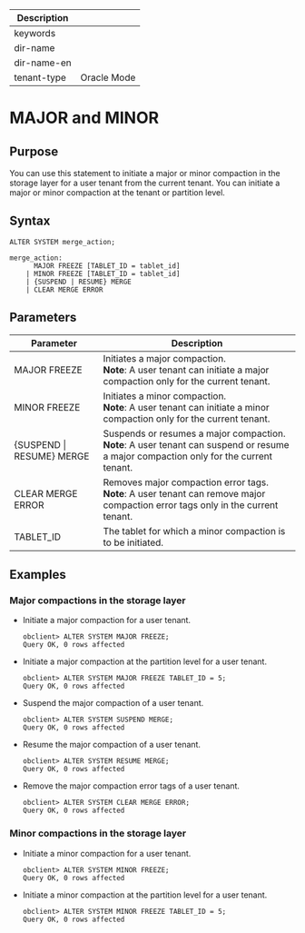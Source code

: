 | Description   |                 |
|---------------|-----------------|
| keywords      |                 |
| dir-name      |                 |
| dir-name-en   |                 |
| tenant-type   | Oracle Mode     |

# MAJOR and MINOR

## Purpose

You can use this statement to initiate a major or minor compaction in the storage layer for a user tenant from the current tenant. You can initiate a major or minor compaction at the tenant or partition level.

## Syntax

```shell
ALTER SYSTEM merge_action;

merge_action:
      MAJOR FREEZE [TABLET_ID = tablet_id]
    | MINOR FREEZE [TABLET_ID = tablet_id]
    | {SUSPEND | RESUME} MERGE
    | CLEAR MERGE ERROR
```

## Parameters

| **Parameter** | **Description** |
|---------------------------|------------------|
| MAJOR FREEZE | Initiates a major compaction. <br>**Note**: A user tenant can initiate a major compaction only for the current tenant.  |
| MINOR FREEZE | Initiates a minor compaction.  <br>**Note**: A user tenant can initiate a minor compaction only for the current tenant.  |
| {SUSPEND \| RESUME} MERGE | Suspends or resumes a major compaction. <br>**Note**: A user tenant can suspend or resume a major compaction only for the current tenant.  |
| CLEAR MERGE ERROR | Removes major compaction error tags. <br>**Note**: A user tenant can remove major compaction error tags only in the current tenant.  |
| TABLET_ID | The tablet for which a minor compaction is to be initiated.  |


## Examples

### Major compactions in the storage layer

* Initiate a major compaction for a user tenant.

   ```shell
   obclient> ALTER SYSTEM MAJOR FREEZE;
   Query OK, 0 rows affected
   ```

* Initiate a major compaction at the partition level for a user tenant.

   ```shell
   obclient> ALTER SYSTEM MAJOR FREEZE TABLET_ID = 5;
   Query OK, 0 rows affected
   ```

* Suspend the major compaction of a user tenant.

   ```shell
   obclient> ALTER SYSTEM SUSPEND MERGE;
   Query OK, 0 rows affected
   ```

* Resume the major compaction of a user tenant.

   ```shell
   obclient> ALTER SYSTEM RESUME MERGE;
   Query OK, 0 rows affected
   ```

* Remove the major compaction error tags of a user tenant.

   ```shell
   obclient> ALTER SYSTEM CLEAR MERGE ERROR;
   Query OK, 0 rows affected
   ```

### Minor compactions in the storage layer

* Initiate a minor compaction for a user tenant.

   ```shell
   obclient> ALTER SYSTEM MINOR FREEZE;
   Query OK, 0 rows affected
   ```

* Initiate a minor compaction at the partition level for a user tenant.

   ```shell
   obclient> ALTER SYSTEM MINOR FREEZE TABLET_ID = 5;
   Query OK, 0 rows affected
   ```